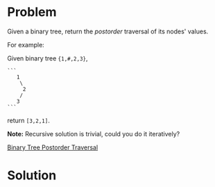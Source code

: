 
# Problem

Given a binary tree, return the _postorder_ traversal of its nodes' values.

For example:

Given binary tree `{1,#,2,3}`,

    ```
       1
        \
         2
        /
       3
    ```

return `[3,2,1]`.

**Note:** Recursive solution is trivial, could you do it iteratively?



[Binary Tree Postorder Traversal](https://leetcode.com/problems/binary-tree-postorder-traversal)

# Solution



